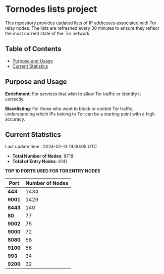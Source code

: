 # Tornodes lists project

This repository provides updated lists of IP addresses associated with Tor relay nodes. The lists are refreshed every 30 minutes to ensure they reflect the most current state of the Tor network.

## Table of Contents

- [Purpose and Usage](#purpose-and-usage)
- [Current Statistics](#current-statistics)


## Purpose and Usage

**Enrichment**: For services that wish to allow Tor traffic or identify it correctly.

**Blacklisting**: For those who want to block or control Tor traffic, understanding which IPs belong to Tor can be a starting point with a high accuracy.

## Current Statistics

Last update time : 2024-02-13 19:00:05 UTC

- **Total Number of Nodes**: 8718
- **Total of Entry Nodes**: 4141

**TOP 10 PORTS USED FOR TOR ENTRY NODES**

| **Port** | **Number of Nodes** |
|------|-----------------|
| **443**   | 1434  |
| **9001**   | 1429  |
| **8443**   | 140  |
| **80**   | 77  |
| **9002**   | 75  |
| **9000**   | 72  |
| **8080**   | 58  |
| **9100**   | 56  |
| **993**   | 34  |
| **9200**   | 32  |

